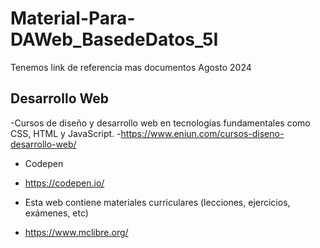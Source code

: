 # Material-Para-DAWeb_BasedeDatos_5I
Tenemos link de referencia mas documentos Agosto 2024

## Desarrollo Web
-Cursos de diseño y desarrollo web en tecnologías fundamentales como CSS, HTML y JavaScript.
-https://www.eniun.com/cursos-diseno-desarrollo-web/

- Codepen
- https://codepen.io/

- Esta web contiene materiales curriculares (lecciones, ejercicios, exámenes, etc)
- https://www.mclibre.org/

